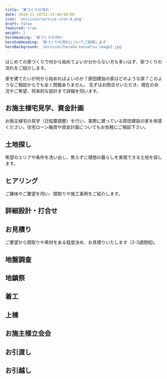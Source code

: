 ```yaml
---
title: '家づくりの流れ'
date: 2018-11-18T12:33:46+10:00
icon: 'services/service-icon-6.png'
draft: false
featured: true
weight: 2
heroHeading: '家づくりの流れ'
heroSubHeading: '家づくりの流れについてご説明します'
heroBackground: 'services/harada-kensetsu-image2.jpg'
---
```


はじめての家づくりで何から始めてよいか分からない方も多いはず、家づくりの流れをご紹介します。

家を建てたいが何から始めればよいのか？原田建設の家はどのような家？このようなご相談からでも全く問題ありません。
先ずはお問合せいただき、現在の状況やご希望、将来的な設計まで詳細を伺います。

## お施主様宅見学、資金計画

お施主様宅の見学（日程要調整）を行い、実際に建っている原田建設の家を体感ください。住宅ローン融資や資金計画についてもお気軽にご相談下さい。

## 土地探し

希望のエリアや条件を洗い出し、焦らずに理想の暮らしを実現できる土地を探します。

## ヒアリング

ご趣味やご要望を伺い、間取りや施工事例をご紹介します。

## 詳細設計・打合せ

## お見積り

ご要望から間取りや素材をある程度決め、お見積りいたします（2-3週間程)。

## 地盤調査

## 地鎮祭

## 着工

## 上棟

## お施主様立会会

## お引渡し

## お引越し